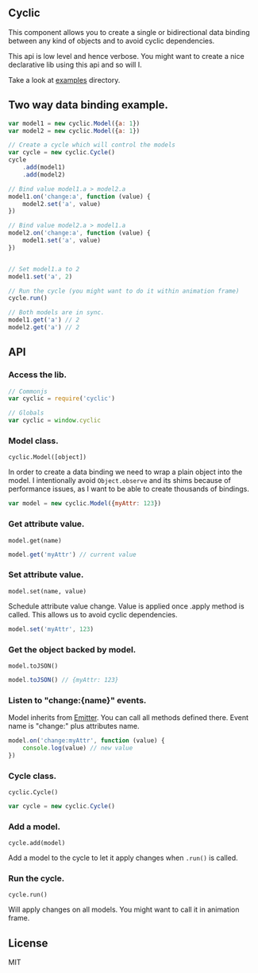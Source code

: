 ## Cyclic

This component allows you to create a single or bidirectional data binding between any kind of objects and to avoid cyclic dependencies.

This api is low level and hence verbose. You might want to create a nice declarative lib using this api and so will I.

Take a look at [examples](http://kof.github.io/cyclic/examples/index.html) directory.

## Two way data binding example.

```javascript
var model1 = new cyclic.Model({a: 1})
var model2 = new cyclic.Model({a: 1})

// Create a cycle which will control the models
var cycle = new cyclic.Cycle()
cycle
    .add(model1)
    .add(model2)

// Bind value model1.a > model2.a
model1.on('change:a', function (value) {
    model2.set('a', value)
})

// Bind value model2.a > model1.a
model2.on('change:a', function (value) {
    model1.set('a', value)
})


// Set model1.a to 2
model1.set('a', 2)

// Run the cycle (you might want to do it within animation frame)
cycle.run()

// Both models are in sync.
model1.get('a') // 2
model2.get('a') // 2
```

## API

### Access the lib.

```javascript
// Commonjs
var cyclic = require('cyclic')

// Globals
var cyclic = window.cyclic
```

### Model class.

`cyclic.Model([object])`

In order to create a data binding we need to wrap a plain object into the model.
I intentionally avoid `Object.observe` and its shims because of performance issues, as I want to be able to create thousands of bindings.

```javascript
var model = new cyclic.Model({myAttr: 123})
```

### Get attribute value.

`model.get(name)`

```javascript
model.get('myAttr') // current value
```

### Set attribute value.

`model.set(name, value)`

Schedule attribute value change. Value is applied once .apply method is called. This allows us to avoid cyclic dependencies.

```javascript
model.set('myAttr', 123)
```

### Get the object backed by model.

`model.toJSON()`

```javascript
model.toJSON() // {myAttr: 123}
```

### Listen to "change:{name}" events.

Model inherits from [Emitter](https://github.com/component/emitter). You can call all methods defined there. Event name is "change:" plus attributes name.

```javascript
model.on('change:myAttr', function (value) {
    console.log(value) // new value
})
```
### Cycle class.

`cyclic.Cycle()`

```javascript
var cycle = new cyclic.Cycle()
```

### Add a model.

`cycle.add(model)`

Add a model to the cycle to let it apply changes when `.run()` is called.

### Run the cycle.

`cycle.run()`

Will apply changes on all models. You might want to call it in animation frame.

## License

MIT
